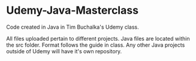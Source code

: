 # Udemy-Java-Masterclass
Code created in Java in Tim Buchalka's Udemy class.

All files uploaded pertain to different projects. 
Java files are located within the src folder.
Format follows the guide in class. 
Any other Java projects outside of Udemy will have it's own repository. 
